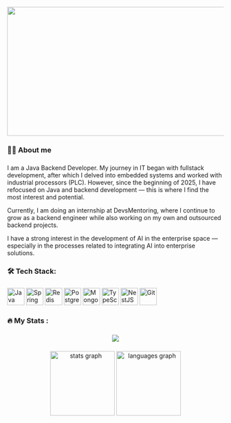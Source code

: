 <br clear="both">

<div align="center">
  <img height="300" width="600" src="https://user-images.githubusercontent.com/74038190/225813708-98b745f2-7d22-48cf-9150-083f1b00d6c9.gif"  />
</div>

###

<h3 align="left">👩‍💻 About me </h3>

###

I am a Java Backend Developer. My journey in IT began with fullstack development, after which I delved into embedded systems and worked with industrial processors (PLC). However, since the beginning of 2025, I have refocused on Java and backend development — this is where I find the most interest and potential.

Currently, I am doing an internship at DevsMentoring, where I continue to grow as a backend engineer while also working on my own and outsourced backend projects.

I have a strong interest in the development of AI in the enterprise space — especially in the processes related to integrating AI into enterprise solutions.



###

<h3 align="left">🛠 Tech Stack:</h3>

###

<p align="left">
  <img src="https://cdn.jsdelivr.net/gh/devicons/devicon/icons/java/java-original.svg" alt="Java" style="height: 40px; width: auto;" />
  <img src="https://profilinator.rishav.dev/skills-assets/springio-icon.svg" alt="Spring" style="height: 40px; width: auto;" />
  <img src="https://profilinator.rishav.dev/skills-assets/redis-original-wordmark.svg" alt="Redis" style="height: 40px; width: auto;" />
  <img src="https://cdn.jsdelivr.net/gh/devicons/devicon/icons/postgresql/postgresql-original.svg" alt="PostgreSQL" style="height: 40px; width: auto;" />
  <img src="https://cdn.jsdelivr.net/gh/devicons/devicon/icons/mongodb/mongodb-original.svg" alt="MongoDB" style="height: 40px; width: auto;" />
  <img src="https://cdn.jsdelivr.net/gh/devicons/devicon/icons/typescript/typescript-original.svg" alt="TypeScript" style="height: 40px; width: auto;" />
  <img src="https://profilinator.rishav.dev/skills-assets/nestjs.svg" alt="NestJS" style="height: 40px; width: auto;" />
  <img src="https://cdn.jsdelivr.net/gh/devicons/devicon/icons/git/git-original.svg" alt="Git" style="height: 40px; width: auto;" />
</p>

###

<h3 align="left">🔥 My Stats :</h3>

###

<div align="center">
  <img src="https://streak-stats.demolab.com/?user=desser2002&locale=en&mode=daily&theme=dark&hide_border=false&border_radius=5&order=3"  />
</div>

###

<div align="center">
  <img src="https://github-readme-stats.vercel.app/api?username=desser2002&hide_title=false&hide_rank=true&show_icons=true&include_all_commits=true&count_private=true&disable_animations=false&theme=dracula&locale=en&hide_border=false&order=1" height="150" alt="stats graph"  />
  <img src="https://github-readme-stats.vercel.app/api/top-langs?username=desser2002&locale=en&hide_title=false&layout=compact&card_width=320&langs_count=5&theme=dracula&hide_border=false&order=2" height="150" alt="languages graph"  />
</div>

###
